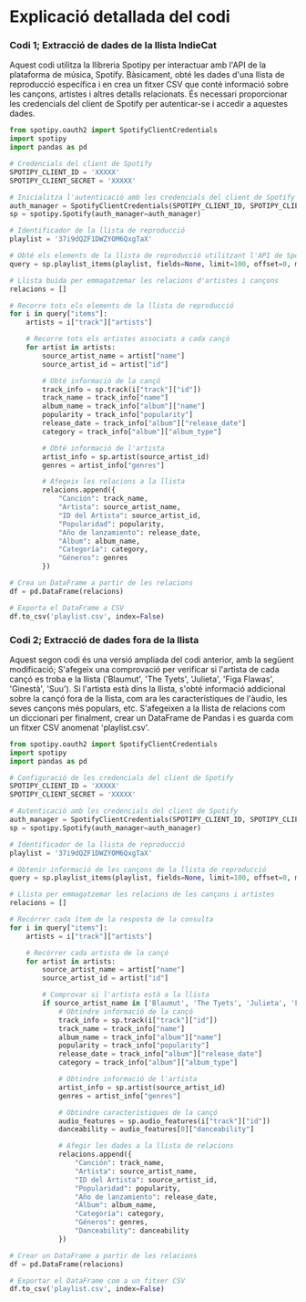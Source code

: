 # Explicació detallada del codi
### Codi 1; Extracció de dades de la llista IndieCat
Aquest codi utilitza la llibreria Spotipy per interactuar amb l'API de la plataforma de música, Spotify. Bàsicament, obté les dades d'una llista de reproducció específica i en crea un fitxer CSV que conté informació sobre les cançons, artistes i altres detalls relacionats. És necessari proporcionar les credencials del client de Spotify per autenticar-se i accedir a aquestes dades.

```Python
from spotipy.oauth2 import SpotifyClientCredentials
import spotipy
import pandas as pd

# Credencials del client de Spotify
SPOTIPY_CLIENT_ID = 'XXXXX'
SPOTIPY_CLIENT_SECRET = 'XXXXX'

# Inicialitza l'autenticació amb les credencials del client de Spotify
auth_manager = SpotifyClientCredentials(SPOTIPY_CLIENT_ID, SPOTIPY_CLIENT_SECRET)
sp = spotipy.Spotify(auth_manager=auth_manager)

# Identificador de la llista de reproducció
playlist = '37i9dQZF1DWZYOM6QxgTaX'

# Obté els elements de la llista de reproducció utilitzant l'API de Spotify
query = sp.playlist_items(playlist, fields=None, limit=100, offset=0, market=None)

# Llista buida per emmagatzemar les relacions d'artistes i cançons
relacions = []

# Recorre tots els elements de la llista de reproducció
for i in query["items"]:
    artists = i["track"]["artists"]

    # Recorre tots els artistes associats a cada cançó
    for artist in artists:
        source_artist_name = artist["name"]
        source_artist_id = artist["id"]

        # Obté informació de la cançó
        track_info = sp.track(i["track"]["id"])
        track_name = track_info["name"]
        album_name = track_info["album"]["name"]
        popularity = track_info["popularity"]
        release_date = track_info["album"]["release_date"]
        category = track_info["album"]["album_type"]

        # Obté informació de l'artista
        artist_info = sp.artist(source_artist_id)
        genres = artist_info["genres"]

        # Afegeix les relacions a la llista
        relacions.append({
            "Canción": track_name,
            "Artista": source_artist_name,
            "ID del Artista": source_artist_id,
            "Popularidad": popularity,
            "Año de lanzamiento": release_date,
            "Álbum": album_name,
            "Categoría": category,
            "Géneros": genres
        })

# Crea un DataFrame a partir de les relacions
df = pd.DataFrame(relacions)

# Exporta el DataFrame a CSV
df.to_csv('playlist.csv', index=False)

```
### Codi 2; Extracció de dades fora de la llista
Aquest segon codi és una versió ampliada del codi anterior, amb la següent modificació;
S'afegeix una comprovació per verificar si l'artista de cada cançó es troba e la llista ('Blaumut', 'The Tyets', 'Julieta', 'Figa Flawas', 'Ginestà', 'Suu').
Si l'artista està dins la llista, s'obté informació addicional sobre la cançó fora de la llista, com ara les característiques de l'àudio, les seves cançons més populars, etc. S'afegeixen a la llista de relacions com un diccionari per finalment, crear un DataFrame de Pandas i es guarda com un fitxer CSV anomenat 'playlist.csv'.

```Python
from spotipy.oauth2 import SpotifyClientCredentials
import spotipy
import pandas as pd

# Configuració de les credencials del client de Spotify
SPOTIPY_CLIENT_ID = 'XXXXX'
SPOTIPY_CLIENT_SECRET = 'XXXXX'

# Autenticació amb les credencials del client de Spotify
auth_manager = SpotifyClientCredentials(SPOTIPY_CLIENT_ID, SPOTIPY_CLIENT_SECRET)
sp = spotipy.Spotify(auth_manager=auth_manager)

# Identificador de la llista de reproducció
playlist = '37i9dQZF1DWZYOM6QxgTaX'

# Obtenir informació de les cançons de la llista de reproducció
query = sp.playlist_items(playlist, fields=None, limit=100, offset=0, market=None)

# Llista per emmagatzemar les relacions de les cançons i artistes
relacions = []

# Recórrer cada ítem de la resposta de la consulta
for i in query["items"]:
    artists = i["track"]["artists"]

    # Recórrer cada artista de la cançó
    for artist in artists:
        source_artist_name = artist["name"]
        source_artist_id = artist["id"]

        # Comprovar si l'artista està a la llista 
        if source_artist_name in ['Blaumut', 'The Tyets', 'Julieta', 'Figa Flawas', 'Ginestà', 'Suu']:
            # Obtindre informació de la cançó
            track_info = sp.track(i["track"]["id"])
            track_name = track_info["name"]
            album_name = track_info["album"]["name"]
            popularity = track_info["popularity"]
            release_date = track_info["album"]["release_date"]
            category = track_info["album"]["album_type"]

            # Obtindre informació de l'artista
            artist_info = sp.artist(source_artist_id)
            genres = artist_info["genres"]

            # Obtindre característiques de la cançó
            audio_features = sp.audio_features(i["track"]["id"])
            danceability = audio_features[0]["danceability"]

            # Afegir les dades a la llista de relacions
            relacions.append({
                "Canción": track_name,
                "Artista": source_artist_name,
                "ID del Artista": source_artist_id,
                "Popularidad": popularity,
                "Año de lanzamiento": release_date,
                "Álbum": album_name,
                "Categoría": category,
                "Géneros": genres,
                "Danceability": danceability
            })

# Crear un DataFrame a partir de les relacions
df = pd.DataFrame(relacions)

# Exportar el DataFrame com a un fitxer CSV
df.to_csv('playlist.csv', index=False)

```
